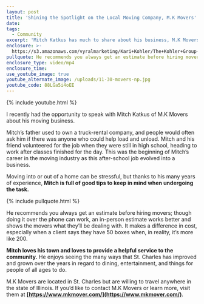```yaml
---
layout: post
title: 'Shining the Spotlight on the Local Moving Company, M.K Movers'
date:
tags:
  - Community
excerpt: 'Mitch Katkus has much to share about his business, M.K Movers.'
enclosure: >-
  https://s3.amazonaws.com/vyralmarketing/Kari+Kohler/The+Kohler+Group-+Shining+the+Spotlight+on+the+Local+Moving+Company%252C+M.K+Movers.mp4
pullquote: He recommends you always get an estimate before hiring movers.
enclosure_type: video/mp4
enclosure_time:
use_youtube_image: true
youtube_alternate_image: /uploads/11-30-movers-np.jpg
youtube_code: 88LGa5i4oEE
---
```


{% include youtube.html %}

I recently had the opportunity to speak with Mitch Katkus of M.K Movers about his moving business.

Mitch’s father used to own a truck-rental company, and people would often ask him if there was anyone who could help load and unload. Mitch and his friend volunteered for the job when they were still in high school, heading to work after classes finished for the day. This was the beginning of Mitch’s career in the moving industry as this after-school job evolved into a business.

Moving into or out of a home can be stressful, but thanks to his many years of experience, **Mitch is full of good tips to keep in mind when undergoing the task.**

{% include pullquote.html %}

He recommends you always get an estimate before hiring movers; though doing it over the phone can work, an in-person estimate works better and shows the movers what they’ll be dealing with. It makes a difference in cost, especially when a client says they have 50 boxes when, in reality, it’s more like 200.

**Mitch loves his town and loves to provide a helpful service to the community.** He enjoys seeing the many ways that St. Charles has improved and grown over the years in regard to dining, entertainment, and things for people of all ages to do.

M.K Movers are located in St. Charles but are willing to travel anywhere in the state of Illinois. If you’d like to contact M.K Movers or learn more, visit them at **[https://www.mkmover.com/](https://www.mkmover.com/)**.

&nbsp;